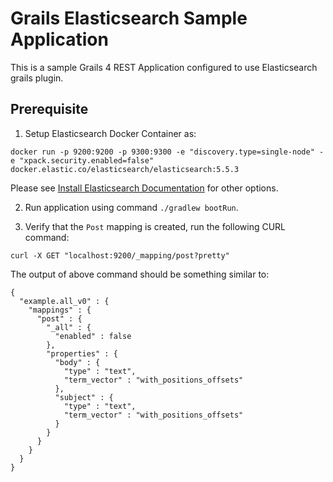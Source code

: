# Grails Elasticsearch Sample Application
This is a sample Grails 4 REST Application configured to use Elasticsearch grails plugin.

## Prerequisite

1. Setup Elasticsearch Docker Container as:

```
docker run -p 9200:9200 -p 9300:9300 -e "discovery.type=single-node" -e "xpack.security.enabled=false" docker.elastic.co/elasticsearch/elasticsearch:5.5.3
```

Please see [Install Elasticsearch Documentation](https://www.elastic.co/guide/en/elasticsearch/reference/5.5/install-elasticsearch.html) for other options.

2. Run application using command `./gradlew bootRun`.

3. Verify that the `Post` mapping is created, run the following CURL command:
```
curl -X GET "localhost:9200/_mapping/post?pretty"
```
The output of above command should be something similar to:
```
{
  "example.all_v0" : {
    "mappings" : {
      "post" : {
        "_all" : {
          "enabled" : false
        },
        "properties" : {
          "body" : {
            "type" : "text",
            "term_vector" : "with_positions_offsets"
          },
          "subject" : {
            "type" : "text",
            "term_vector" : "with_positions_offsets"
          }
        }
      }
    }
  }
}
```
